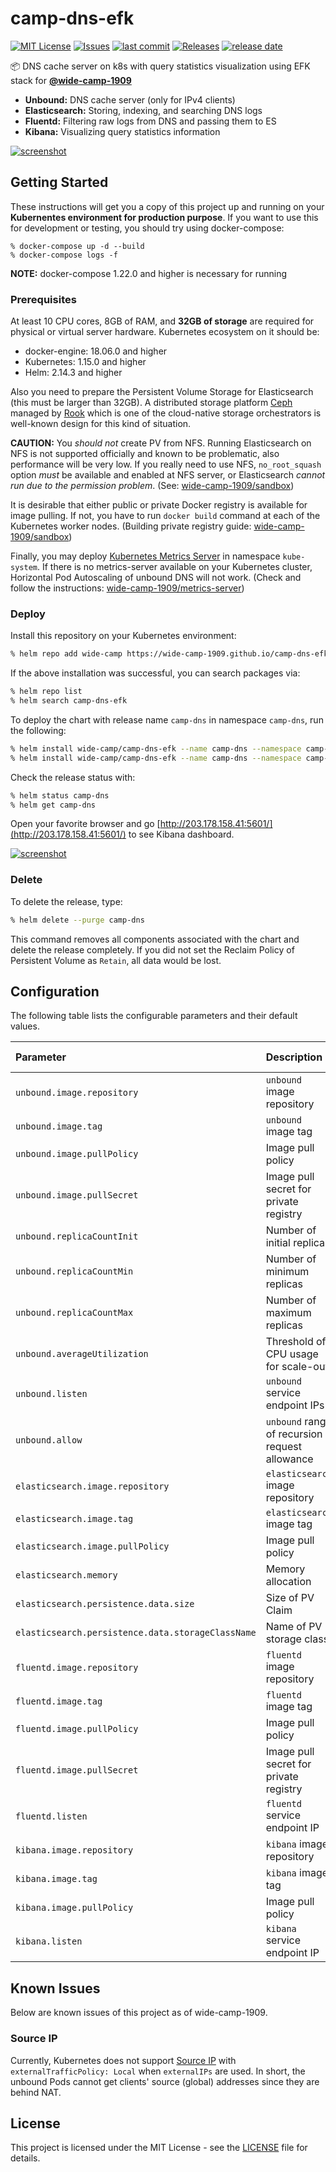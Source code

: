 # camp-dns-efk

[![MIT License](http://img.shields.io/github/license/wide-camp-1909/camp-dns-efk)](LICENSE)
[![Issues](https://img.shields.io/github/issues/wide-camp-1909/camp-dns-efk)](https://github.com/wide-camp-1909/camp-dns-efk/issues)
[![last commit](https://img.shields.io/github/last-commit/wide-camp-1909/camp-dns-efk)](https://github.com/wide-camp-1909/camp-dns-efk/commits)
[![Releases](https://img.shields.io/github/release/wide-camp-1909/camp-dns-efk)](https://github.com/wide-camp-1909/camp-dns-efk/releases)
[![release date](https://img.shields.io/github/release-date/wide-camp-1909/camp-dns-efk)](https://github.com/wide-camp-1909/camp-dns-efk/releases)

:package: DNS cache server on k8s with query statistics visualization using EFK stack for **[@wide-camp-1909](https://github.com/wide-camp-1909/)**

- **Unbound:** DNS cache server (only for IPv4 clients)
- **Elasticsearch:** Storing, indexing, and searching DNS logs
- **Fluentd:** Filtering raw logs from DNS and passing them to ES
- **Kibana:** Visualizing query statistics information

[![screenshot](https://raw.githubusercontent.com/wide-camp-1909/camp-dns-efk/screenshot/safari2.png)](https://raw.githubusercontent.com/wide-camp-1909/camp-dns-efk/screenshot/safari2.png)

## Getting Started

These instructions will get you a copy of this project up and running on your **Kubernentes environment for production purpose**.
If you want to use this for development or testing, you should try using docker-compose:

```
% docker-compose up -d --build
% docker-compose logs -f
```

**NOTE:** docker-compose 1.22.0 and higher is necessary for running

### Prerequisites

At least 10 CPU cores, 8GB of RAM, and **32GB of storage** are required for physical or virtual server hardware.
Kubernetes ecosystem on it should be:

- docker-engine: 18.06.0 and higher
- Kubernetes: 1.15.0 and higher
- Helm: 2.14.3 and higher

Also you need to prepare the Persistent Volume Storage for Elasticsearch (this must be larger than 32GB).
A distributed storage platform [Ceph](https://github.com/ceph/ceph) managed by [Rook](https://github.com/rook/rook) which is one of the cloud-native storage orchestrators is well-known design for this kind of situation.

**CAUTION:** You *should not* create PV from NFS. Running Elasticsearch on NFS is not supported officially and known to be problematic, also performance will be very low. If you really need to use NFS, `no_root_squash` option *must* be available and enabled at NFS server, or Elasticsearch *cannot run due to the permission problem*. (See: [wide-camp-1909/sandbox](https://github.com/wide-camp-1909/sandbox))

It is desirable that either public or private Docker registry is available for image pulling.
If not, you have to run `docker build` command at each of the Kubernetes worker nodes.
(Building private registry guide: [wide-camp-1909/sandbox](https://github.com/wide-camp-1909/sandbox))

Finally, you may deploy [Kubernetes Metrics Server](https://github.com/kubernetes-incubator/metrics-server) in namespace `kube-system`.
If there is no metrics-server available on your Kubernetes cluster, Horizontal Pod Autoscaling of unbound DNS will not work.
(Check and follow the instructions: [wide-camp-1909/metrics-server](https://github.com/wide-camp-1909/metrics-server))

### Deploy

Install this repository on your Kubernetes environment:

```bash
% helm repo add wide-camp https://wide-camp-1909.github.io/camp-dns-efk/chart
```

If the above installation was successful, you can search packages via:

```bash
% helm repo list
% helm search camp-dns-efk
```

To deploy the chart with release name `camp-dns` in namespace `camp-dns`, run the following:

```bash
% helm install wide-camp/camp-dns-efk --name camp-dns --namespace camp-dns --debug --dry-run | bat -l yaml
% helm install wide-camp/camp-dns-efk --name camp-dns --namespace camp-dns
```

Check the release status with:

```bash
% helm status camp-dns
% helm get camp-dns
```

Open your favorite browser and go [http://203.178.158.41:5601/](http://203.178.158.41:5601/) to see Kibana dashboard.

[![screenshot](https://raw.githubusercontent.com/wide-camp-1909/camp-dns-efk/screenshot/safari1.png)](https://raw.githubusercontent.com/wide-camp-1909/camp-dns-efk/screenshot/safari1.png)

### Delete

To delete the release, type:

```bash
% helm delete --purge camp-dns
```

This command removes all components associated with the chart and delete the release completely.
If you did not set the Reclaim Policy of Persistent Volume as `Retain`, all data would be lost.

## Configuration

The following table lists the configurable parameters and their default values.

| Parameter 	| Description 	| Default (for wide-camp-1909)
|:---- 	|:---- 	|:----
| `unbound.image.repository`   | `unbound` image repository | 203.178.158.5:30500/wide-camp-1909/camp-dns-unbound
| `unbound.image.tag`          | `unbound` image tag | latest
| `unbound.image.pullPolicy`   | Image pull policy | IfNotPresent
| `unbound.image.pullSecret`   | Image pull secret for private registry | camp-reg
| `unbound.replicaCountInit`   | Number of initial replicas | 3
| `unbound.replicaCountMin`    | Number of minimum replicas | 2
| `unbound.replicaCountMax`    | Number of maximum replicas | 9
| `unbound.averageUtilization` | Threshold of CPU usage for scale-out | 50
| `unbound.listen`             | `unbound` service endpoint IPs | [203.178.158.32, 203.178.158.33]
| `unbound.allow`              | `unbound` range of recursion request allowance | [127.0.0.0/8, 10.0.0.0/8, 172.16.0.0/12, 192.168.0.0/16, 203.178.156.0/22]
| `elasticsearch.image.repository`        | `elasticsearch` image repository | elasticsearch
| `elasticsearch.image.tag`               | `elasticsearch` image tag | "7.3.1"
| `elasticsearch.image.pullPolicy`        | Image pull policy | IfNotPresent
| `elasticsearch.memory`                  | Memory allocation | 32g
| `elasticsearch.persistence.data.size`   | Size of PV Claim | 300Gi
| `elasticsearch.persistence.data.storageClassName`   | Name of PV storage class | rook-ceph-block-retain
| `fluentd.image.repository`   | `fluentd` image repository | 203.178.158.5:30500/wide-camp-1909/camp-dns-fluentd
| `fluentd.image.tag`          | `fluentd` image tag | latest
| `fluentd.image.pullPolicy`   | Image pull policy | IfNotPresent
| `fluentd.image.pullSecret`   | Image pull secret for private registry | camp-reg
| `fluentd.listen`             | `fluentd` service endpoint IP | 203.178.158.40
| `kibana.image.repository`    | `kibana` image repository | kibana
| `kibana.image.tag`           | `kibana` image tag | "7.3.1"
| `kibana.image.pullPolicy`    | Image pull policy | IfNotPresent
| `kibana.listen`              | `kibana` service endpoint IP | 203.178.158.41

## Known Issues

Below are known issues of this project as of wide-camp-1909.

### Source IP
Currently, Kubernetes does not support [Source IP](https://kubernetes.io/docs/tutorials/services/source-ip/) with `externalTrafficPolicy: Local` when `externalIPs` are used.
In short, the unbound Pods cannot get clients' source (global) addresses since they are behind NAT.

## License

This project is licensed under the MIT License - see the [LICENSE](LICENSE) file for details.
